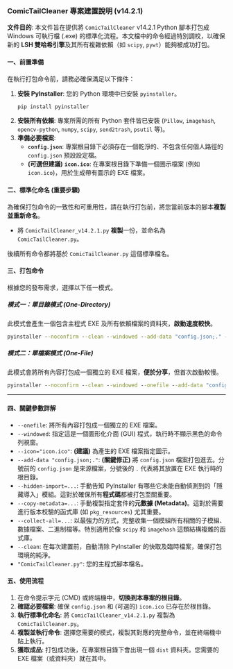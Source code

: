 ### **ComicTailCleaner 專案建置說明 (v14.2.1)**

**文件目的**: 本文件旨在提供將 `ComicTailCleaner` v14.2.1 Python 腳本打包成 Windows 可執行檔 (.exe) 的標準化流程。本文檔中的命令經過特別調校，以確保新的 **LSH 雙哈希引擎**及其所有複雜依賴（如 `scipy`, `pywt`）能夠被成功打包。

#### **一、前置準備**

在執行打包命令前，請務必確保滿足以下條件：

1.  **安裝 PyInstaller**: 您的 Python 環境中已安裝 `pyinstaller`。
    ```cmd
    pip install pyinstaller
    ```
2.  **安裝所有依賴**: 專案所需的所有 Python 套件皆已安裝 (`Pillow`, `imagehash`, `opencv-python`, `numpy`, `scipy`, `send2trash`, `psutil` 等)。
3.  **準備必要檔案**:
    *   **`config.json`**: 專案根目錄下必須存在一個乾淨的、不包含任何個人路徑的 `config.json` 預設設定檔。
    *   **(可選但建議)** **`icon.ico`**: 在專案根目錄下準備一個圖示檔案 (例如 `icon.ico`)，用於生成帶有圖示的 EXE 檔案。

#### **二、標準化命名 (重要步驟)**

為確保打包命令的一致性和可重用性，請在執行打包前，將您當前版本的腳本**複製並重新命名**。

*   將 `ComicTailCleaner_v14.2.1.py` **複製**一份，並命名為 `ComicTailCleaner.py`。

後續所有命令都將基於 `ComicTailCleaner.py` 這個標準檔名。

#### **三、打包命令**

根據您的發布需求，選擇以下任一模式。

##### **模式一：單目錄模式 (One-Directory)**
此模式會產生一個包含主程式 EXE 及所有依賴檔案的資料夾，**啟動速度較快**。

```cmd
pyinstaller --noconfirm --clean --windowed --add-data "config.json;." --hidden-import=psutil --copy-metadata=psutil --hidden-import=Pillow --hidden-import=imagehash --hidden-import=send2trash --hidden-import=cv2 --hidden-import=numpy --hidden-import=scipy --hidden-import=six --hidden-import=pywt --copy-metadata=Pillow --copy-metadata=imagehash --copy-metadata=send2trash --copy-metadata=opencv-python --copy-metadata=numpy --copy-metadata=scipy --copy-metadata=six --copy-metadata=PyWavelets --collect-all=imagehash --collect-all=scipy "ComicTailCleaner.py"
```

##### **模式二：單檔案模式 (One-File)**
此模式會將所有內容打包成一個獨立的 EXE 檔案，**便於分享**，但首次啟動較慢。

```cmd
pyinstaller --noconfirm --clean --windowed --onefile --add-data "config.json;." --hidden-import=psutil --copy-metadata=psutil --hidden-import=Pillow --hidden-import=imagehash --hidden-import=send2trash --hidden-import=cv2 --hidden-import=numpy --hidden-import=scipy --hidden-import=six --hidden-import=pywt --copy-metadata=Pillow --copy-metadata=imagehash --copy-metadata=send2trash --copy-metadata=opencv-python --copy-metadata=numpy --copy-metadata=scipy --copy-metadata=six --copy-metadata=PyWavelets --collect-all=imagehash --collect-all=scipy "ComicTailCleaner.py"
```

---

#### **四、關鍵參數詳解**

*   `--onefile`: 將所有內容打包成一個獨立的 EXE 檔案。
*   `--windowed`: 指定這是一個圖形化介面 (GUI) 程式，執行時不顯示黑色的命令列視窗。
*   `--icon="icon.ico"`: **(建議)** 為產生的 EXE 檔案指定圖示。
*   `--add-data "config.json;."`: **(關鍵修正)** 將 `config.json` 檔案打包進去。分號前的 `config.json` 是來源檔案，分號後的 `.` 代表將其放置在 EXE 執行時的根目錄。
*   `--hidden-import=...`: 手動告知 PyInstaller 有哪些它未能自動偵測到的「隱藏導入」模組。這對於確保所有**程式碼**都被打包至關重要。
*   `--copy-metadata=...`: 手動複製指定套件的**元數據 (Metadata)**。這對於需要進行版本校驗的函式庫 (如 `pkg_resources`) 尤其重要。
*   `--collect-all=...`: 以最強力的方式，完整收集一個模組所有相關的子模組、數據檔案、二進制檔等。特別適用於像 `scipy` 和 `imagehash` 這類結構複雜的函式庫。
*   `--clean`: 在每次建置前，自動清除 PyInstaller 的快取及臨時檔案，確保打包環境的純淨。
*   `"ComicTailCleaner.py"`: 您的主程式腳本檔名。

#### **五、使用流程**

1.  在命令提示字元 (CMD) 或終端機中，**切換到本專案的根目錄**。
2.  **確認必要檔案**: 確保 `config.json` 和 (可選的) `icon.ico` 已存在於根目錄。
3.  **執行標準化命名**: 將 `ComicTailCleaner_v14.2.1.py` 複製為 `ComicTailCleaner.py`。
4.  **複製並執行命令**: 選擇您需要的模式，複製其對應的完整命令，並在終端機中貼上執行。
5.  **獲取成品**: 打包成功後，在專案根目錄下會出現一個 `dist` 資料夾。您需要的 EXE 檔案（或資料夾）就在其中。